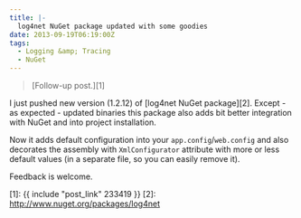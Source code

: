 ```yaml
---
title: |-
  log4net NuGet package updated with some goodies
date: 2013-09-19T06:19:00Z
tags:
  - Logging &amp; Tracing
  - NuGet
---
```

> [Follow-up post.][1]

I just pushed new version (1.2.12) of [log4net NuGet package][2]. Except - as expected - updated binaries this package also adds bit better integration with NuGet and into project installation.

<!-- excerpt -->

Now it adds default configuration into your `app.config`/`web.config` and also decorates the assembly with `XmlConfigurator` attribute with more or less default values (in a separate file, so you can easily remove it).

Feedback is welcome.

[1]: {{ include "post_link" 233419 }}
[2]: http://www.nuget.org/packages/log4net